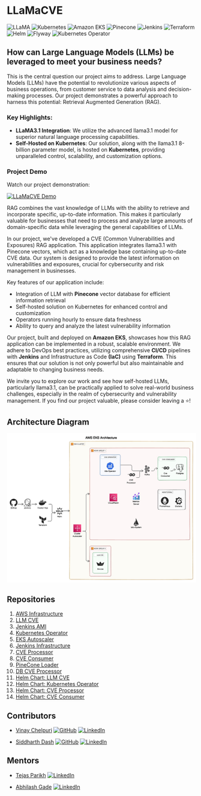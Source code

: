 # LLaMaCVE

![LLaMA](https://img.shields.io/badge/LLaMA-3.1-blue?style=for-the-badge)
![Kubernetes](https://img.shields.io/badge/Kubernetes-326CE5.svg?style=for-the-badge&logo=Kubernetes&logoColor=white)
![Amazon EKS](https://img.shields.io/badge/Amazon_EKS-FF9900?style=for-the-badge&logo=amazoneks&logoColor=white)
![Pinecone](https://img.shields.io/badge/Pinecone-Vector_DB-4B0082?style=for-the-badge)
![Jenkins](https://img.shields.io/badge/Jenkins-CI%2FCD-D24939?style=for-the-badge&logo=jenkins&logoColor=white)
![Terraform](https://img.shields.io/badge/Terraform-IaC-7B42BC?style=for-the-badge&logo=terraform&logoColor=white)
![Helm](https://img.shields.io/badge/Helm-0F1689.svg?style=for-the-badge&logo=Helm&logoColor=white)
![Flyway](https://img.shields.io/badge/Flyway-CC0200.svg?style=for-the-badge&logo=Flyway&logoColor=white)
![Kubernetes Operator](https://img.shields.io/badge/Kubernetes-Operator-326CE5?style=for-the-badge&logo=kubernetes&logoColor=white)


## How can Large Language Models (LLMs) be leveraged to meet your business needs?

This is the central question our project aims to address. Large Language Models (LLMs) have the potential to revolutionize various aspects of business operations, from customer service to data analysis and decision-making processes. Our project demonstrates a powerful approach to harness this potential: Retrieval Augmented Generation (RAG).

### Key Highlights:
- **LLaMA3.1 Integration**: We utilize the advanced llama3.1 model for superior natural language processing capabilities.
- **Self-Hosted on Kubernetes**: Our solution, along with the llama3.1 8-billion parameter model, is hosted on **Kubernetes**, providing unparalleled control, scalability, and customization options.
### Project Demo
Watch our project demonstration:

[![LLaMaCVE Demo](https://img.youtube.com/vi/WlghN6UE7YA/0.jpg)](https://www.youtube.com/watch?v=WlghN6UE7YA)

RAG combines the vast knowledge of LLMs with the ability to retrieve and incorporate specific, up-to-date information. This makes it particularly valuable for businesses that need to process and analyze large amounts of domain-specific data while leveraging the general capabilities of LLMs.

In our project, we've developed a CVE (Common Vulnerabilities and Exposures) RAG application. This application integrates llama3.1 with Pinecone vectors, which act as a knowledge base containing up-to-date CVE data. Our system is designed to provide the latest information on vulnerabilities and exposures, crucial for cybersecurity and risk management in businesses.

Key features of our application include:
- Integration of LLM with **Pinecone** vector database for efficient information retrieval
- Self-hosted solution on Kubernetes for enhanced control and customization
- Operators running hourly to ensure data freshness
- Ability to query and analyze the latest vulnerability information

Our project, built and deployed on **Amazon EKS**, showcases how this RAG application can be implemented in a robust, scalable environment. We adhere to DevOps best practices, utilizing comprehensive **CI/CD** pipelines with **Jenkins** and Infrastructure as Code **(IaC)** using **Terraform**. This ensures that our solution is not only powerful but also maintainable and adaptable to changing business needs.

We invite you to explore our work and see how self-hosted LLMs, particularly llama3.1, can be practically applied to solve real-world business challenges, especially in the realm of cybersecurity and vulnerability management. If you find our project valuable, please consider leaving a ⭐️!

## Architecture Diagram

![Architecture Diagram](https://github.com/cyse7125-su24-team10/.github/blob/main/WhatsApp%20Image%202024-08-16%20at%2020.12.01.jpeg)

## Repositories

1. [AWS Infrastructure](https://github.com/cyse7125-su24-team10/infra-aws)
2. [LLM CVE](https://github.com/cyse7125-su24-team10/llm-cve)
3. [Jenkins AMI](https://github.com/cyse7125-su24-team10/ami-jenkins)
4. [Kubernetes Operator](https://github.com/cyse7125-su24-team10/cve-operator)
5. [EKS Autoscaler](https://github.com/cyse7125-su24-team10/helm-eks-autoscaler)
6. [Jenkins Infrastructure](https://github.com/cyse7125-su24-team10/infra-jenkins)
7. [CVE Processor](https://github.com/cyse7125-su24-team10/webpp-cve-processor)
8. [CVE Consumer](https://github.com/cyse7125-su24-team10/webapp-cve-consumer)
9. [PineCone Loader](https://github.com/cyse7125-su24-team10/pinecone-loader)
10. [DB CVE Processor](https://github.com/cyse7125-su24-team10/db-cve-processor)
11. [Helm Chart: LLM CVE](https://github.com/cyse7125-su24-team10/helm-llm-cve)
12. [Helm Chart: Kubernetes Operator](https://github.com/cyse7125-su24-team10/helm-k8s-operator)
13. [Helm Chart: CVE Processor](https://github.com/cyse7125-su24-team10/helm-webapp-cve-processor)
14. [Helm Chart: CVE Consumer](https://github.com/cyse7125-su24-team10/helm-webapp-cve-consumer)

## Contributors

- [Vinay Chelpuri](https://github.com/vk-NEU7) [![GitHub](https://img.shields.io/badge/-GitHub-181717?style=flat-square&logo=github)](https://github.com/vk-NEU7) [![LinkedIn](https://img.shields.io/badge/-LinkedIn-0077B5?style=flat-square&logo=linkedin)](https://www.linkedin.com/in/vinaychelpuri/)

- [Siddharth Dash](https://github.com/siddharthdash1998) [![GitHub](https://img.shields.io/badge/-GitHub-181717?style=flat-square&logo=github)](https://github.com/siddharthdash1998) [![LinkedIn](https://img.shields.io/badge/-LinkedIn-0077B5?style=flat-square&logo=linkedin)](https://www.linkedin.com/in/dash-siddharth/)

## Mentors

- [Tejas Parikh](https://www.linkedin.com/in/tejassunilparikh/) [![LinkedIn](https://img.shields.io/badge/-LinkedIn-0077B5?style=flat-square&logo=linkedin)](https://www.linkedin.com/in/tejassunilparikh/)

- [Abhilash Gade](https://www.linkedin.com/in/abhilashgade/) [![LinkedIn](https://img.shields.io/badge/-LinkedIn-0077B5?style=flat-square&logo=linkedin)](https://www.linkedin.com/in/abhilashgade/)

